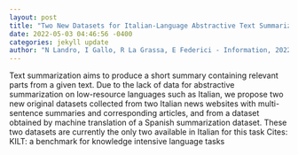 ```yaml
--- 
layout: post 
title: "Two New Datasets for Italian-Language Abstractive Text Summarization" 
date: 2022-05-03 04:46:56 -0400 
categories: jekyll update 
author: "N Landro, I Gallo, R La Grassa, E Federici - Information, 2022" 
--- 
```

Text summarization aims to produce a short summary containing relevant parts from a given text. Due to the lack of data for abstractive summarization on low-resource languages such as Italian, we propose two new original datasets collected from two Italian news websites with multi-sentence summaries and corresponding articles, and from a dataset obtained by machine translation of a Spanish summarization dataset. These two datasets are currently the only two available in Italian for this task Cites: KILT: a benchmark for knowledge intensive language tasks